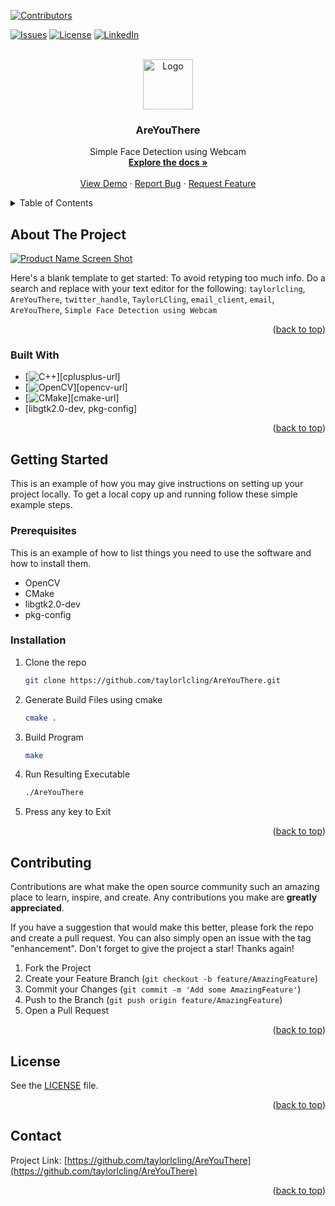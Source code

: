 <!-- Improved compatibility of back to top link: See: https://github.com/othneildrew/Best-README-Template/pull/73 -->
<a name="readme-top"></a>
<!--
*** Thanks for checking out the Best-README-Template. If you have a suggestion
*** that would make this better, please fork the repo and create a pull request
*** or simply open an issue with the tag "enhancement".
*** Don't forget to give the project a star!
*** Thanks again! Now go create something AMAZING! :D
-->



<!-- PROJECT SHIELDS -->
<!--
*** I'm using markdown "reference style" links for readability.
*** Reference links are enclosed in brackets [ ] instead of parentheses ( ).
*** See the bottom of this document for the declaration of the reference variables
*** for contributors-url, forks-url, etc. This is an optional, concise syntax you may use.
*** https://www.markdownguide.org/basic-syntax/#reference-style-links
-->
[![Contributors][contributors-shield]][contributors-url]
<!--
[![Forks][forks-shield]][forks-url]
[![Stargazers][stars-shield]][stars-url]
-->
[![Issues][issues-shield]][issues-url]
[![License][license-shield]][license-url]
[![LinkedIn][linkedin-shield]][linkedin-url]



<!-- PROJECT LOGO -->
<br />
<div align="center">
  <a href="https://github.com/taylorlcling/AreYouThere">
    <img src="images/logo.png" alt="Logo" width="80" height="80">
  </a>

<h3 align="center">AreYouThere</h3>

  <p align="center">
    Simple Face Detection using Webcam
    <br />
    <a href="https://github.com/taylorlcling/AreYouThere"><strong>Explore the docs »</strong></a>
    <br />
    <br />
    <a href="https://github.com/taylorlcling/AreYouThere">View Demo</a>
    ·
    <a href="https://github.com/taylorlcling/AreYouThere/issues">Report Bug</a>
    ·
    <a href="https://github.com/taylorlcling/AreYouThere/issues">Request Feature</a>
  </p>
</div>



<!-- TABLE OF CONTENTS -->
<details>
  <summary>Table of Contents</summary>
  <ol>
    <li>
      <a href="#about-the-project">About The Project</a>
      <ul>
        <li><a href="#built-with">Built With</a></li>
      </ul>
    </li>
    <li>
      <a href="#getting-started">Getting Started</a>
      <ul>
        <li><a href="#prerequisites">Prerequisites</a></li>
        <li><a href="#installation">Installation</a></li>
      </ul>
    </li>
    <li><a href="#contributing">Contributing</a></li>
    <li><a href="#license">License</a></li>
    <li><a href="#contact">Contact</a></li>
  </ol>
</details>



<!-- ABOUT THE PROJECT -->
## About The Project

[![Product Name Screen Shot][product-screenshot]](https://example.com)

Here's a blank template to get started: To avoid retyping too much info. Do a search and replace with your text editor for the following: `taylorlcling`, `AreYouThere`, `twitter_handle`, `TaylorLCling`, `email_client`, `email`, `AreYouThere`, `Simple Face Detection using Webcam`

<p align="right">(<a href="#readme-top">back to top</a>)</p>


### Built With

* [![C++][C++]][cplusplus-url]
* [![OpenCV][OpenCV]][opencv-url]
* [![CMake][CMake]][cmake-url]
* [libgtk2.0-dev, pkg-config]


<p align="right">(<a href="#readme-top">back to top</a>)</p>



<!-- GETTING STARTED -->
## Getting Started

This is an example of how you may give instructions on setting up your project locally.
To get a local copy up and running follow these simple example steps.

### Prerequisites

This is an example of how to list things you need to use the software and how to install them.
* OpenCV
* CMake
* libgtk2.0-dev
* pkg-config


### Installation

1. Clone the repo
   ```sh
   git clone https://github.com/taylorlcling/AreYouThere.git
   ```
2. Generate Build Files using cmake
   ```sh
   cmake .
   ```
3. Build Program
   ```sh
   make
   ```
4. Run Resulting Executable
   ```sh
   ./AreYouThere
   ```
5. Press any key to Exit


<p align="right">(<a href="#readme-top">back to top</a>)</p>


<!-- CONTRIBUTING -->
## Contributing

Contributions are what make the open source community such an amazing place to learn, inspire, and create. Any contributions you make are **greatly appreciated**.

If you have a suggestion that would make this better, please fork the repo and create a pull request. You can also simply open an issue with the tag "enhancement".
Don't forget to give the project a star! Thanks again!

1. Fork the Project
2. Create your Feature Branch (`git checkout -b feature/AmazingFeature`)
3. Commit your Changes (`git commit -m 'Add some AmazingFeature'`)
4. Push to the Branch (`git push origin feature/AmazingFeature`)
5. Open a Pull Request

<p align="right">(<a href="#readme-top">back to top</a>)</p>



<!-- LICENSE -->
## License

See the [LICENSE](https://github.com/taylorlcling/AreYouThere/blob/master/LICENSE.txt) file.

<p align="right">(<a href="#readme-top">back to top</a>)</p>

<!-- CONTACT -->
## Contact

Project Link: [https://github.com/taylorlcling/AreYouThere](https://github.com/taylorlcling/AreYouThere)


<p align="right">(<a href="#readme-top">back to top</a>)</p>



<!-- MARKDOWN LINKS & IMAGES -->
<!-- https://www.markdownguide.org/basic-syntax/#reference-style-links -->
[contributors-shield]: https://img.shields.io/github/contributors/taylorlcling/AreYouThere.svg?style=for-the-badge
[contributors-url]: https://github.com/taylorlcling/AreYouThere/graphs/contributors
[forks-shield]: https://img.shields.io/github/forks/taylorlcling/AreYouThere.svg?style=for-the-badge
[forks-url]: https://github.com/taylorlcling/AreYouThere/network/members
[stars-shield]: https://img.shields.io/github/stars/taylorlcling/AreYouThere.svg?style=for-the-badge
[stars-url]: https://github.com/taylorlcling/AreYouThere/stargazers
[issues-shield]: https://img.shields.io/github/issues/taylorlcling/AreYouThere.svg?style=for-the-badge
[issues-url]: https://github.com/taylorlcling/AreYouThere/issues
[license-shield]: https://img.shields.io/github/license/taylorlcling/AreYouThere.svg?style=for-the-badge
[license-url]: https://github.com/taylorlcling/AreYouThere/blob/master/LICENSE.txt
[linkedin-shield]: https://img.shields.io/badge/-LinkedIn-black.svg?style=for-the-badge&logo=linkedin&colorB=555
[linkedin-url]: https://linkedin.com/in/TaylorLCling
[product-screenshot]: images/screenshot.png
[OpenCV]: https://img.shields.io/badge/opencv-%23white.svg?style=for-the-badge&logo=opencv&logoColor=white
[C++]: https://img.shields.io/badge/c++-%2300599C.svg?style=for-the-badge&logo=c%2B%2B&logoColor=white
[CMake]: https://img.shields.io/badge/CMake-%23008FBA.svg?style=for-the-badge&logo=cmake&logoColor=white
